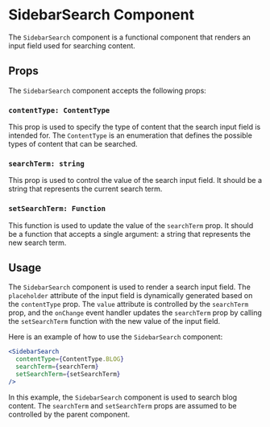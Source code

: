 # SidebarSearch Component

The `SidebarSearch` component is a functional component that renders an input field used for searching content.

## Props

The `SidebarSearch` component accepts the following props:

### `contentType: ContentType`

This prop is used to specify the type of content that the search input field is intended for. The `ContentType` is an enumeration that defines the possible types of content that can be searched.

### `searchTerm: string`

This prop is used to control the value of the search input field. It should be a string that represents the current search term.

### `setSearchTerm: Function`

This function is used to update the value of the `searchTerm` prop. It should be a function that accepts a single argument: a string that represents the new search term.

## Usage

The `SidebarSearch` component is used to render a search input field. The `placeholder` attribute of the input field is dynamically generated based on the `contentType` prop. The `value` attribute is controlled by the `searchTerm` prop, and the `onChange` event handler updates the `searchTerm` prop by calling the `setSearchTerm` function with the new value of the input field.

Here is an example of how to use the `SidebarSearch` component:

```jsx
<SidebarSearch
  contentType={ContentType.BLOG}
  searchTerm={searchTerm}
  setSearchTerm={setSearchTerm}
/>
```

In this example, the `SidebarSearch` component is used to search blog content. The `searchTerm` and `setSearchTerm` props are assumed to be controlled by the parent component.